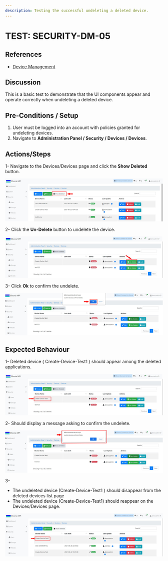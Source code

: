 ```yaml
---
description: Testing the successful undeleting a deleted device.
---
```


# TEST: SECURITY-DM-05

## References

* [Device Management](../../../../../../operations-1/system-administration/security-administration/device-management.md)

## Discussion

This is a basic test to demonstrate that the UI components appear and operate correctly when undeleting  a deleted device.

## **Pre-Conditions / Setup**

1. User must be logged into an account with policies granted for undeleting devices.
2. Navigate to **Administration Panel / Security / Devices / Devices**.

## Actions/Steps

1- Navigate to the Devices/Devices page and click the **Show Deleted** button.

![](<../../../../../../.gitbook/assets/14 (2).jpg>)

2- Click the **Un-Delete** button to undelete the device.

![](../../../../../../.gitbook/assets/15-1.jpg)

3- Click  **Ok** to confirm the undelete.

![](<../../../../../../.gitbook/assets/16-1 (1).jpg>)

## Expected Behaviour

1- Deleted device ( Create-Device-Test1 ) should appear among the deleted applications.

![](<../../../../../../.gitbook/assets/15 (3).jpg>)

2- Should display a message asking to confirm the undelete.

![](<../../../../../../.gitbook/assets/16 (2).jpg>)

3-

* The undeleted device (Create-Device-Test1 ) should disappear from the deleted devices list page&#x20;
* The undeleted device (Create-Device-Test1) should reappear on the Devices/Devices page.

![](<../../../../../../.gitbook/assets/17 (2).jpg>)
